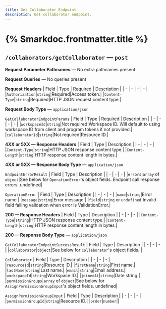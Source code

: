 ```yaml
---
title: Get Collaborator Endpoint
description: Get collaborator endpoint.
---
```


# {% $markdoc.frontmatter.title %}
## `/collaborators/getCollaborator` — `post`
**Request Parameter Pathnames** — No extra pathnames present

**Request Queries** — No queries present

**Request Headers**
| Field | Type | Required | Description |
| - | - | - | - |
|`Authorization`|`string`|Required|Access token.|
|`Content-Type`|`string`|Required|HTTP JSON request content type.|

**Request Body Type** — `application/json`

`GetCollaboratorEndpointParams`
| Field | Type | Required | Description |
| - | - | - | - |
|`workspaceId`|`string`|Not required|Workspace ID. Will default to using workspace ID from client and program tokens if not provided.|
|`collaboratorId`|`string`|Not required|Resource ID.|

**4XX or 5XX  —  Response Headers**
| Field | Type | Description |
| - | - | - |
|`Content-Type`|`string`|HTTP JSON response content type.|
|`Content-Length`|`string`|HTTP response content length in bytes.|

**4XX or 5XX  —  Response Body Type** — `application/json`

`EndpointErrorResult`
| Field | Type | Description |
| - | - | - |
|`errors`|`array` of `object`|See below for `OperationError`'s object fields. Endpoint call response errors. undefined|

`OperationError`
| Field | Type | Description |
| - | - | - |
|`name`|`string`|Error name.|
|`message`|`string`|Error message.|
|`field`|`string` or `undefined`|Invalid field failing validation when error is ValidationError.|

**200  —  Response Headers**
| Field | Type | Description |
| - | - | - |
|`Content-Type`|`string`|HTTP JSON response content type.|
|`Content-Length`|`string`|HTTP response content length in bytes.|

**200  —  Response Body Type** — `application/json`

`GetCollaboratorEndpointSuccessResult`
| Field | Type | Description |
| - | - | - |
|`collaborator`|`object`|See below for `Collaborator`'s object fields. |

`Collaborator`
| Field | Type | Description |
| - | - | - |
|`resourceId`|`string`|Resource ID.|
|`firstName`|`string`|First name.|
|`lastName`|`string`|Last name.|
|`email`|`string`|Email address.|
|`workspaceId`|`string`|Workspace ID.|
|`joinedAt`|`string`|Date string.|
|`permissionGroups`|`array` of `object`|See below for `AssignPermissionGroupInput`'s object fields.  undefined|

`AssignPermissionGroupInput`
| Field | Type | Description |
| - | - | - |
|`permissionGroupId`|`string`|Resource ID.|
|`order`|`number`||


